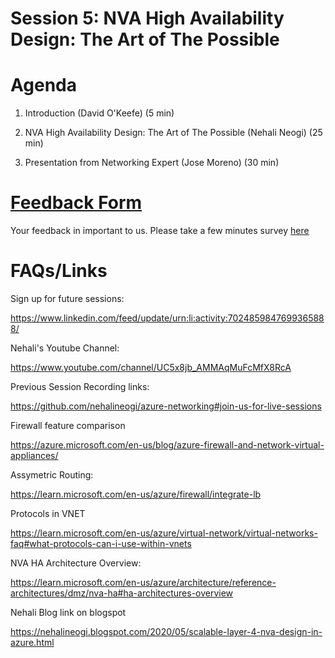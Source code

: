 # Session 5: NVA High Availability Design: The Art of The Possible

 

# Agenda
1. Introduction (David O'Keefe) (5 min)

2. NVA High Availability Design: The Art of The Possible (Nehali Neogi) (25 min)

3. Presentation from Networking Expert (Jose Moreno) (30 min)


# [Feedback Form](https://forms.microsoft.com/r/cJ55nC20KM)

Your feedback in important to us. Please take a few minutes survey [here](https://forms.microsoft.com/r/cJ55nC20KM)


# FAQs/Links

Sign up for future sessions:

https://www.linkedin.com/feed/update/urn:li:activity:7024859847699365888/


Nehali's Youtube Channel:

https://www.youtube.com/channel/UC5x8jb_AMMAqMuFcMfX8RcA


Previous Session Recording links:

https://github.com/nehalineogi/azure-networking#join-us-for-live-sessions


Firewall feature comparison

https://azure.microsoft.com/en-us/blog/azure-firewall-and-network-virtual-appliances/

Assymetric Routing:

https://learn.microsoft.com/en-us/azure/firewall/integrate-lb

Protocols in VNET

https://learn.microsoft.com/en-us/azure/virtual-network/virtual-networks-faq#what-protocols-can-i-use-within-vnets

NVA HA Architecture Overview:

https://learn.microsoft.com/en-us/azure/architecture/reference-architectures/dmz/nva-ha#ha-architectures-overview



Nehali Blog link on blogspot

https://nehalineogi.blogspot.com/2020/05/scalable-layer-4-nva-design-in-azure.html
